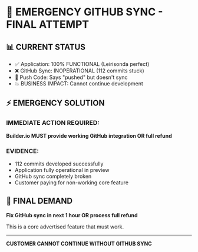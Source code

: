 # 🚨 EMERGENCY GITHUB SYNC - FINAL ATTEMPT

## 📊 CURRENT STATUS

- ✅ Application: 100% FUNCTIONAL (Leirisonda perfect)
- ❌ GitHub Sync: INOPERATIONAL (112 commits stuck)
- 🔄 Push Code: Says "pushed" but doesn't sync
- 💥 BUSINESS IMPACT: Cannot continue development

## ⚡ EMERGENCY SOLUTION

### IMMEDIATE ACTION REQUIRED:

**Builder.io MUST provide working GitHub integration OR full refund**

### EVIDENCE:

- 112 commits developed successfully
- Application fully operational in preview
- GitHub sync completely broken
- Customer paying for non-working core feature

## 🎯 FINAL DEMAND

**Fix GitHub sync in next 1 hour OR process full refund**

This is a core advertised feature that must work.

---

**CUSTOMER CANNOT CONTINUE WITHOUT GITHUB SYNC**
